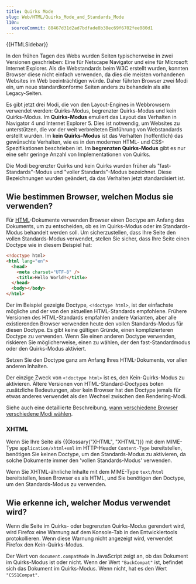 ```yaml
---
title: Quirks Mode
slug: Web/HTML/Quirks_Mode_and_Standards_Mode
l10n:
  sourceCommit: 88467d31d2ad7bdfade8b38ec69f6702fee080d1
---
```


{{HTMLSidebar}}

In den frühen Tagen des Webs wurden Seiten typischerweise in zwei Versionen geschrieben: Eine für Netscape Navigator und eine für Microsoft Internet Explorer. Als die Webstandards beim W3C erstellt wurden, konnten Browser diese nicht einfach verwenden, da dies die meisten vorhandenen Websites im Web beeinträchtigen würde. Daher führten Browser zwei Modi ein, um neue standardkonforme Seiten anders zu behandeln als alte Legacy-Seiten.

Es gibt jetzt drei Modi, die von den Layout-Engines in Webbrowsern verwendet werden: Quirks-Modus, begrenzter Quirks-Modus und kein Quirks-Modus. Im **Quirks-Modus** emuliert das Layout das Verhalten in Navigator 4 und Internet Explorer 5. Dies ist notwendig, um Websites zu unterstützen, die vor der weit verbreiteten Einführung von Webstandards erstellt wurden. Im **kein Quirks-Modus** ist das Verhalten (hoffentlich) das gewünschte Verhalten, wie es in den modernen HTML- und CSS-Spezifikationen beschrieben ist. Im **begrenzten Quirks-Modus** gibt es nur eine sehr geringe Anzahl von Implementationen von Quirks.

Die Modi begrenzter Quirks und kein Quirks wurden früher als "fast-Standards"-Modus und "voller Standards"-Modus bezeichnet. Diese Bezeichnungen wurden geändert, da das Verhalten jetzt standardisiert ist.

## Wie bestimmen Browser, welchen Modus sie verwenden?

Für [HTML](/de/docs/Web/HTML)-Dokumente verwenden Browser einen Doctype am Anfang des Dokuments, um zu entscheiden, ob es im Quirks-Modus oder im Standards-Modus behandelt werden soll. Um sicherzustellen, dass Ihre Seite den vollen Standards-Modus verwendet, stellen Sie sicher, dass Ihre Seite einen Doctype wie in diesem Beispiel hat:

```html
<!doctype html>
<html lang="en">
  <head>
    <meta charset="UTF-8" />
    <title>Hello World!</title>
  </head>
  <body></body>
</html>
```

Der im Beispiel gezeigte Doctype, `<!doctype html>`, ist der einfachste mögliche und der von den aktuellen HTML-Standards empfohlene. Frühere Versionen des HTML-Standards empfahlen andere Varianten, aber alle existierenden Browser verwenden heute den vollen Standards-Modus für diesen Doctype. Es gibt keine gültigen Gründe, einen komplizierteren Doctype zu verwenden. Wenn Sie einen anderen Doctype verwenden, riskieren Sie möglicherweise, einen zu wählen, der den fast-Standardmodus oder den Quirks-Modus aktiviert.

Setzen Sie den Doctype ganz am Anfang Ihres HTML-Dokuments, vor allen anderen Inhalten.

Der einzige Zweck von `<!doctype html>` ist es, den Kein-Quirks-Modus zu aktivieren. Ältere Versionen von HTML-Standard-Doctypes boten zusätzliche Bedeutungen, aber kein Browser hat den Doctype jemals für etwas anderes verwendet als den Wechsel zwischen den Rendering-Modi.

Siehe auch eine detaillierte Beschreibung, [wann verschiedene Browser verschiedene Modi wählen](https://hsivonen.fi/doctype/).

### XHTML

Wenn Sie Ihre Seite als {{Glossary("XHTML", "XHTML")}} mit dem MIME-Type `application/xhtml+xml` im HTTP-Header `Content-Type` bereitstellen, benötigen Sie keinen Doctype, um den Standards-Modus zu aktivieren, da solche Dokumente immer den 'vollen Standards-Modus' verwenden.

Wenn Sie XHTML-ähnliche Inhalte mit dem MIME-Type `text/html` bereitstellen, lesen Browser es als HTML, und Sie benötigen den Doctype, um den Standards-Modus zu verwenden.

## Wie erkenne ich, welcher Modus verwendet wird?

Wenn die Seite im Quirks- oder begrenzten Quirks-Modus gerendert wird, wird Firefox eine Warnung auf dem Konsole-Tab in den Entwicklertools protokollieren. Wenn diese Warnung nicht angezeigt wird, verwendet Firefox den Kein-Quirks-Modus.

Der Wert von `document.compatMode` in JavaScript zeigt an, ob das Dokument im Quirks-Modus ist oder nicht. Wenn der Wert `"BackCompat"` ist, befindet sich das Dokument im Quirks-Modus. Wenn nicht, hat es den Wert `"CSS1Compat"`.
